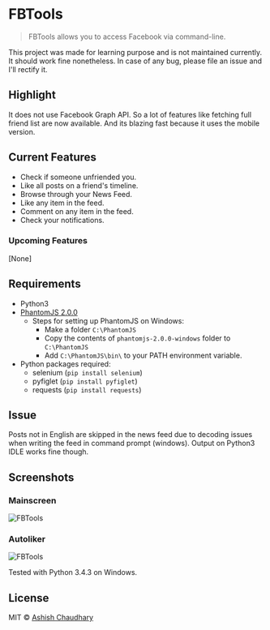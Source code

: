 ﻿# FBTools

>FBTools allows you to access Facebook via command-line.

This project was made for learning purpose and is not maintained currently. It should work fine nonetheless. In case of any bug, please file an issue and I'll rectify it.

## Highlight
It does not use Facebook Graph API.
So a lot of features like fetching full friend list are now available.
And its blazing fast because it uses the mobile version.


## Current Features

* Check if someone unfriended you.
* Like all posts on a friend's timeline.
* Browse through your News Feed.
* Like any item in the feed.
* Comment on any item in the feed.
* Check your notifications.

### Upcoming Features

[None]

## Requirements

* Python3
* [PhantomJS 2.0.0](https://bitbucket.org/ariya/phantomjs/downloads/phantomjs-2.0.0-windows.zip)
  * Steps for setting up PhantomJS on Windows:
    * Make a folder `C:\PhantomJS`
    * Copy the contents of `phantomjs-2.0.0-windows` folder to `C:\PhantomJS`
    * Add `C:\PhantomJS\bin\` to your PATH environment variable.
* Python packages required:
  * selenium (`pip install selenium`)
  * pyfiglet (`pip install pyfiglet`)
  * requests (`pip install requests`)

## Issue

Posts not in English are skipped in the news feed due to decoding issues when writing the feed in command prompt (windows). Output on Python3 IDLE works fine though.

## Screenshots

### Mainscreen
![FBTools](http://i.imgur.com/GsvnBk2.png)

### Autoliker
![FBTools](http://i.imgur.com/jvZDN8u.png)

Tested with Python 3.4.3 on Windows.

## License

MIT © [Ashish Chaudhary](http://tocttou.mit-license.org/)
